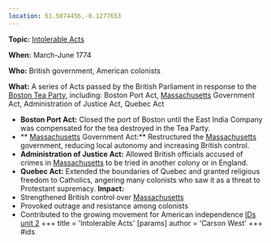 ```yaml
---
location: 51.5074456,-0.1277653
---
```

**Topic:** [Intolerable Acts](./../intolerable-acts/)

**When:** March-June 1774

**Who:** British government, American colonists

**What:** A series of Acts passed by the British Parliament in response to the [Boston Tea Party](./../boston-tea-party/), including: Boston Port Act, [Massachusetts](./../massachusetts/) Government Act, Administration of Justice Act, Quebec Act
* **Boston Port Act:** Closed the port of Boston until the East India Company was compensated for the tea destroyed in the Tea Party.
* ** [Massachusetts](./../massachusetts/) Government Act:** Restructured the [Massachusetts](./../massachusetts/) government, reducing local autonomy and increasing British control.
* **Administration of Justice Act:** Allowed British officials accused of crimes in [Massachusetts](./../massachusetts/) to be tried in another colony or in England.
* **Quebec Act:** Extended the boundaries of Quebec and granted religious freedom to Catholics, angering many colonists who saw it as a threat to Protestant supremacy.
**Impact:**
* Strengthened British control over [Massachusetts](./../massachusetts/)
* Provoked outrage and resistance among colonists
* Contributed to the growing movement for American independence
 [IDs unit 2](./../ids-unit-2/)
+++
 title = 'Intolerable Acts'
[params]
	author = 'Carson West'
+++
#ids